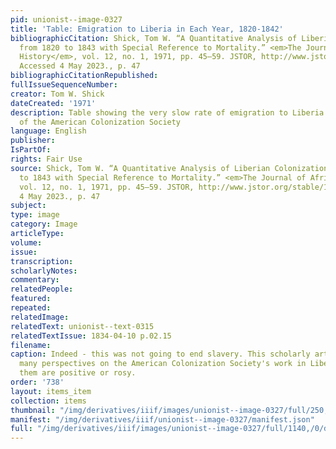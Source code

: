 ```yaml
---
pid: unionist--image-0327
title: 'Table: Emigration to Liberia in Each Year, 1820-1842'
bibliographicCitation: Shick, Tom W. “A Quantitative Analysis of Liberian Colonization
  from 1820 to 1843 with Special Reference to Mortality.” <em>The Journal of African
  History</em>, vol. 12, no. 1, 1971, pp. 45–59. JSTOR, http://www.jstor.org/stable/180566.
  Accessed 4 May 2023., p. 47
bibliographicCitationRepublished: 
fullIssueSequenceNumber: 
creator: Tom W. Shick
dateCreated: '1971'
description: Table showing the very slow rate of emigration to Liberia under the auspices
  of the American Colonization Society
language: English
publisher: 
IsPartOf: 
rights: Fair Use
source: Shick, Tom W. “A Quantitative Analysis of Liberian Colonization from 1820
  to 1843 with Special Reference to Mortality.” <em>The Journal of African History</em>,
  vol. 12, no. 1, 1971, pp. 45–59. JSTOR, http://www.jstor.org/stable/180566. Accessed
  4 May 2023., p. 47
subject: 
type: image
category: Image
articleType: 
volume: 
issue: 
transcription: 
scholarlyNotes: 
commentary: 
relatedPeople: 
featured: 
repeated: 
relatedImage: 
relatedText: unionist--text-0315
relatedTextIssue: 1834-04-10 p.02.15
filename: 
caption: Indeed - this was not going to end slavery. This scholarly article presents
  many perspectives on the American Colonization Society's work in Liberia. None of
  them are positive or rosy.
order: '738'
layout: items_item
collection: items
thumbnail: "/img/derivatives/iiif/images/unionist--image-0327/full/250,/0/default.jpg"
manifest: "/img/derivatives/iiif/unionist--image-0327/manifest.json"
full: "/img/derivatives/iiif/images/unionist--image-0327/full/1140,/0/default.jpg"
---
```


